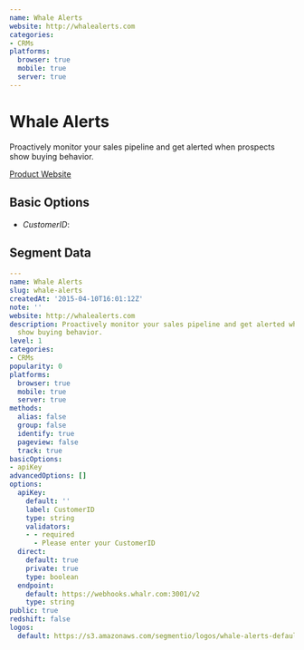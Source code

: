 ```yaml
---
name: Whale Alerts
website: http://whalealerts.com
categories:
- CRMs
platforms:
  browser: true
  mobile: true
  server: true
---
```


# Whale Alerts

Proactively monitor your sales pipeline and get alerted when prospects show buying behavior.

[Product Website](http://whalealerts.com)

## Basic Options

- *CustomerID*: 


## Segment Data
```yaml
---
name: Whale Alerts
slug: whale-alerts
createdAt: '2015-04-10T16:01:12Z'
note: ''
website: http://whalealerts.com
description: Proactively monitor your sales pipeline and get alerted when prospects
  show buying behavior.
level: 1
categories:
- CRMs
popularity: 0
platforms:
  browser: true
  mobile: true
  server: true
methods:
  alias: false
  group: false
  identify: true
  pageview: false
  track: true
basicOptions:
- apiKey
advancedOptions: []
options:
  apiKey:
    default: ''
    label: CustomerID
    type: string
    validators:
    - - required
      - Please enter your CustomerID
  direct:
    default: true
    private: true
    type: boolean
  endpoint:
    default: https://webhooks.whalr.com:3001/v2
    type: string
public: true
redshift: false
logos:
  default: https://s3.amazonaws.com/segmentio/logos/whale-alerts-default.svg

```

